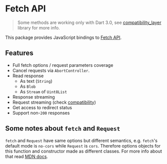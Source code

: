 # Fetch API

> Some methods are working only with Dart 3.0, see
> [compatibility_layer](https://pub.dev/documentation/fetch_api/latest/fetch_api.compatibility_layer/fetch_api.compatibility_layer-library.html)
> library for more info.

This package provides JavaScript bindings to
[Fetch API](https://developer.mozilla.org/en-US/docs/Web/API/Fetch_API).

## Features

* Full fetch options / request parameters coverage
* Cancel requests via `AbortController`.
* Read response
  * As text (`String`)
  * As `Blob`
  * As `Stream` of `Uint8List`
* Response streaming
* Request streaming (check [compatibility](https://developer.mozilla.org/en-US/docs/Web/API/Request#browser_compatibility))
* Get access to redirect status
* Support non-`200` responses

## Some notes about `fetch` and `Request`

`fetch` and `Request` have same options but different semantics, e.g. `fetch`'s
default mode is `no-cors` while `Request` is `cors`. Therefore options objects
for this function and constructor made as different classes.
For more info about that read [MDN docs](https://developer.mozilla.org/en-US/docs/Web/API/Fetch_API).
